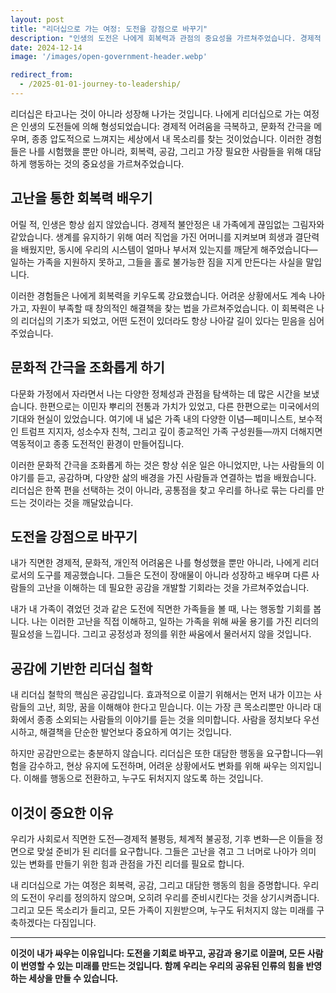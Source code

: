 ```yaml
---
layout: post
title: "리더십으로 가는 여정: 도전을 강점으로 바꾸기"
description: "인생의 도전은 나에게 회복력과 관점의 중요성을 가르쳐주었습니다. 경제적 어려움을 극복하고 문화적 간극을 조화롭게 하며, 이러한 경험들은 나의 리더십 철학을 형성했습니다: 공감으로 이끌고, 대담하게 행동하며, 누구도 뒤처지지 않도록 하는 것입니다."
date: 2024-12-14
image: '/images/open-government-header.webp'

redirect_from:
  - /2025-01-01-journey-to-leadership/
---
```


리더십은 타고나는 것이 아니라 성장해 나가는 것입니다. 나에게 리더십으로 가는 여정은 인생의 도전들에 의해 형성되었습니다: 경제적 어려움을 극복하고, 문화적 간극을 메우며, 종종 압도적으로 느껴지는 세상에서 내 목소리를 찾는 것이었습니다. 이러한 경험들은 나를 시험했을 뿐만 아니라, 회복력, 공감, 그리고 가장 필요한 사람들을 위해 대담하게 행동하는 것의 중요성을 가르쳐주었습니다.

## 고난을 통한 회복력 배우기

어릴 적, 인생은 항상 쉽지 않았습니다. 경제적 불안정은 내 가족에게 끊임없는 그림자와 같았습니다. 생계를 유지하기 위해 여러 직업을 가진 어머니를 지켜보며 희생과 결단력을 배웠지만, 동시에 우리의 시스템이 얼마나 부서져 있는지를 깨닫게 해주었습니다—일하는 가족을 지원하지 못하고, 그들을 홀로 불가능한 짐을 지게 만든다는 사실을 말입니다.

이러한 경험들은 나에게 회복력을 키우도록 강요했습니다. 어려운 상황에서도 계속 나아가고, 자원이 부족할 때 창의적인 해결책을 찾는 법을 가르쳐주었습니다. 이 회복력은 나의 리더십의 기초가 되었고, 어떤 도전이 있더라도 항상 나아갈 길이 있다는 믿음을 심어주었습니다.

## 문화적 간극을 조화롭게 하기

다문화 가정에서 자라면서 나는 다양한 정체성과 관점을 탐색하는 데 많은 시간을 보냈습니다. 한편으로는 이민자 뿌리의 전통과 가치가 있었고, 다른 한편으로는 미국에서의 기대와 현실이 있었습니다. 여기에 내 넓은 가족 내의 다양한 이념—페미니스트, 보수적인 트럼프 지지자, 성소수자 친척, 그리고 깊이 종교적인 가족 구성원들—까지 더해지면 역동적이고 종종 도전적인 환경이 만들어집니다.

이러한 문화적 간극을 조화롭게 하는 것은 항상 쉬운 일은 아니었지만, 나는 사람들의 이야기를 듣고, 공감하며, 다양한 삶의 배경을 가진 사람들과 연결하는 법을 배웠습니다. 리더십은 한쪽 편을 선택하는 것이 아니라, 공통점을 찾고 우리를 하나로 묶는 다리를 만드는 것이라는 것을 깨달았습니다.

## 도전을 강점으로 바꾸기

내가 직면한 경제적, 문화적, 개인적 어려움은 나를 형성했을 뿐만 아니라, 나에게 리더로서의 도구를 제공했습니다. 그들은 도전이 장애물이 아니라 성장하고 배우며 다른 사람들의 고난을 이해하는 데 필요한 공감을 개발할 기회라는 것을 가르쳐주었습니다.

내가 내 가족이 겪었던 것과 같은 도전에 직면한 가족들을 볼 때, 나는 행동할 기회를 봅니다. 나는 이러한 고난을 직접 이해하고, 일하는 가족을 위해 싸울 용기를 가진 리더의 필요성을 느낍니다. 그리고 공정성과 정의를 위한 싸움에서 물러서지 않을 것입니다.

## 공감에 기반한 리더십 철학

내 리더십 철학의 핵심은 공감입니다. 효과적으로 이끌기 위해서는 먼저 내가 이끄는 사람들의 고난, 희망, 꿈을 이해해야 한다고 믿습니다. 이는 가장 큰 목소리뿐만 아니라 대화에서 종종 소외되는 사람들의 이야기를 듣는 것을 의미합니다. 사람을 정치보다 우선시하고, 해결책을 단순한 발언보다 중요하게 여기는 것입니다.

하지만 공감만으로는 충분하지 않습니다. 리더십은 또한 대담한 행동을 요구합니다—위험을 감수하고, 현상 유지에 도전하며, 어려운 상황에서도 변화를 위해 싸우는 의지입니다. 이해를 행동으로 전환하고, 누구도 뒤처지지 않도록 하는 것입니다.

## 이것이 중요한 이유

우리가 사회로서 직면한 도전—경제적 불평등, 체계적 불공정, 기후 변화—은 이들을 정면으로 맞설 준비가 된 리더를 요구합니다. 그들은 고난을 겪고 그 너머로 나아가 의미 있는 변화를 만들기 위한 힘과 관점을 가진 리더를 필요로 합니다.

내 리더십으로 가는 여정은 회복력, 공감, 그리고 대담한 행동의 힘을 증명합니다. 우리의 도전이 우리를 정의하지 않으며, 오히려 우리를 준비시킨다는 것을 상기시켜줍니다. 그리고 모든 목소리가 들리고, 모든 가족이 지원받으며, 누구도 뒤처지지 않는 미래를 구축하겠다는 다짐입니다.

---

**이것이 내가 싸우는 이유입니다: 도전을 기회로 바꾸고, 공감과 용기로 이끌며, 모든 사람이 번영할 수 있는 미래를 만드는 것입니다. 함께 우리는 우리의 공유된 인류의 힘을 반영하는 세상을 만들 수 있습니다.**